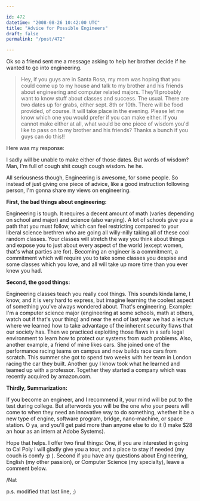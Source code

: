 ```yaml
---

id: 472
datetime: "2008-08-26 10:42:00 UTC"
title: "Advice for Possible Engineers"
draft: false
permalink: "/post/472"

---
```


Ok so a friend sent me a message asking to help her brother decide if he wanted to go into engineering.
<blockquote>Hey, if you guys are in Santa Rosa, my mom was hoping that you could come up to my house and talk to my brother and his friends about engineering and computer related majors. They'll probably want to know stuff about classes and success. The usual. There are two dates up for grabs, either sept. 8th or 10th. There will be food provided, of course. It will take place in the evening. Please let me know which one you would prefer if you can make either. If you cannot make either at all, what would be one piece of wisdom you'd like to pass on to my brother and his friends? Thanks a bunch if you guys can do this!!</blockquote>
Here was my response:

I sadly will be unable to make either of those dates. But words of wisdom? Man, I'm full of cough shit cough cough wisdom. he he.
<!--more-->
All seriousness though, Engineering is awesome, for some people. So instead of just giving one piece of advice, like a good instruction following person, I'm gonna share my views on engineering.

<strong>First, the bad things about engineering:</strong>

Engineering is tough. It requires a decent amount of math (varies depending on school and major) and science (also varying). A lot of schools give you a path that you must follow, which can feel restricting compared to your liberal science brethren who are going all willy-nilly taking all of these cool random classes. Your classes will stretch the way you think about things and expose you to just about every aspect of the world (except women, that's what parties are for). Becoming an engineer is a commitment, a commitment which will require you to take some classes you despise and some classes which you love, and all will take up more time than you ever knew you had.

<strong>Second, the good things:</strong>

Engineering classes teach you really cool things. This sounds kinda lame, I know, and it is very hard to express, but imagine learning the coolest aspect of something you've always wondered about. That's engineering. Example: I'm a computer science major (engineering at some schools, math at others, watch out if that's your thing) and near the end of last year we had a lecture where we learned how to take advantage of the inherent security flaws that our society has. Then we practiced exploiting those flaws in a safe legal environment to learn how to protect our systems from such problems. Also, another example, a friend of mine likes cars. She joined one of the performance racing teams on campus and now builds race cars from scratch. This summer she got to spend two weeks with her team in London racing the car they built. Another guy I know took what he learned and teamed up with a professor. Together they started a company which was recently acquired by amazon.com.

<strong>Thirdly, Summarization:</strong>

If you become an engineer, and I recommend it, your mind will be put to the test during college. But afterwords you will be the one who your peers will come to when they need an innovative way to do something, whether it be a new type of engine, software program, bridge, nano-machine, or space station. O ya, and you'll get paid more than anyone else to do it (I make $28 an hour as an intern at Adobe Systems).

Hope that helps. I offer two final things: One, if you are interested in going to Cal Poly I will gladly give you a tour, and a place to stay if needed (my couch is comfy :p ). Second if you have any questions about Engineering, English (my other passion), or Computer Science (my specialty), leave a comment below.

/Nat

p.s. modified that last line, ;)


